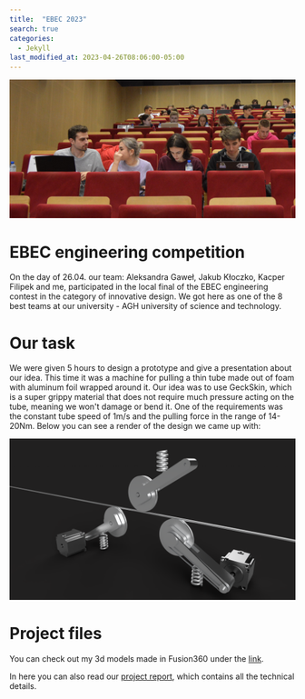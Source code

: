 ```yaml
---
title:  "EBEC 2023"
search: true
categories: 
  - Jekyll
last_modified_at: 2023-04-26T08:06:00-05:00
---
```



![Our team](/assets/images/ebec_main_image.jpg)

# EBEC engineering competition

On the day of 26.04. our team: Aleksandra Gaweł, Jakub Kłoczko, Kacper Filipek and me, participated in the local final of the EBEC engineering contest in the category of innovative design. We got here as one of the 8 best teams at our university - AGH university of science and technology. 

# Our task
We were given 5 hours to design a prototype and give a presentation about our idea. This time it was a machine for pulling a thin tube made out of foam with aluminum foil wrapped around it. Our idea was to use GeckSkin, which is a super grippy material that does not require much pressure acting on the tube, meaning we won't damage or bend it. One of the requirements was the constant tube speed of 1m/s and the pulling force in the range of 14-20Nm. Below you can see a render of the design we came up with: 

![Render](/assets/images/ebec_render_1.PNG)


# Project files
You can check out my 3d models made in Fusion360 under the [link](https://gmail302895.autodesk360.com/g/shares/SH512d4QTec90decfa6ea0548ff2dd54b0c7).


In here you can also read our [project report](https://drive.google.com/file/d/1catzuWGfGzA6fLQcf-V2HrsYpCAqBeDW/view?usp=sharing), which contains all the technical details.


